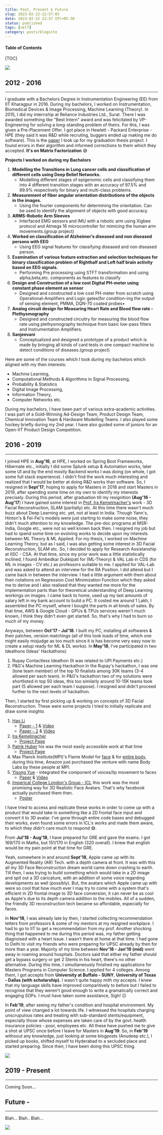 ```yaml
---
title: Past, Present & Future
slug: 2023-02-22-22:57:03
date: 2023-02-22 22:57 UTC+05:30
status: published
tags: [self]
category: posts/blogsite
---
```


<h4>Table of Contents</h4>
[TOC]


![](/images/luffy.jpg)

## 2012 - 2016
---

I graduate with a Bachelors Degree in Instrumentation Engineering (EE) from IIT Kharagpur in 2016. During my bachelors, I worked on Instrumentation, Biomedical Devices & Image Processing, Machine Learning (Theory).
In 2015, I did my internship at Reliance Industries Ltd., Surat. There I was awarded something like "Best Intern" award and was felicitated by VP-Engineering for solving a long-standing problem of theirs. For this, I was given a Pre-Placement Offer. I got place in Hewlett - Packard Enterprise - HPE (they said it was R&D while recruting, buggers ended up making me do software).  This is the [paper](https://ieeexplore.ieee.org/document/6891337) I took up for my graduation thesis project. I found errors in their algorithm and informed corrections to them which they accepted. **It's on Matrix Factorization** 😅

**Projects I worked on during my Bachelors**

1. **Modelling the Transitions in Lung cancer cells and classification of different cells using Deep Belief Networks.**
	- Modelling different stages of epigenomic cells and classifying them into 4 different transition stages with an accuracy of 97.5% and 89.9% respectively for binary and multi-class problems.
2. **Measurement of fiber angular orientation distributions of the objects in the images.**
	- Using the fourier components for determining the orientation. Can be used to identify the alignment of objects with good accuracy.
3. **ARMS-Robotic Arm Sleeves**
	- Interfaced EMG sensors and IMU with a robotic arm using Xigbee protocol and Atmega 16 microcontroller for mimicing the human arm movements.(group project)
4. **Worked on classification of Alzheimer’s diseased and non diseased persons with EEG**
	- Using EEG signal features for classifying diseased and non diseased person.
5. **Examination of various feature extraction and selection techniques for binary classification problem of Righthalf and Left half brain activity based on EEG signals.**
	- Performing Pre processing using STFT transformation and using alpha,beta,etc. components as features to classify
6. **Design and Construction of a low cost Digital PH-meter using constant phase element as sensor**
	- Designed and constructed a low cost PH-meter from scratch using Operational-Amplifiers and Logic gates(for condition-ing the output of sensing element, PMMA, DQN-70 coated probes• 
7. **Analog circuit design for Measuring Heart Rate and Blood flow rate - Plethysmography**
	- Designed and constructed circuitry for measuring the blood flow rate using plethysmography technique from basic low-pass filters and Instrumentation Amplifiers.
8. **Sanjeevani**
	- Conceptualized and designed a prototype of a product which is made by bringing all kinds of card tests in one compact machine to detect conditions of diseases.(group project)

Here are some of the courses which I took during my bachelors which aligned with my then interests: 

- Machine Learning, 
- Computational Methods & Algorithms in Signal Processing, 
- Probability & Statistics
- Digital Image Processing, 
- Information Theory, 
- Computer Networks etc.

During my bachelors, I have been part of various extra-academic activities. I was part of a Gold-Winning Ad-Design Team, Product Design Team, Chemical Innovation Team & Hardware Modelling Teams. I also played some hockey briefly during my 2nd year. I have also guided some of juniors for an Open-IIT Product Design Competition. 


## 2016 - 2019
---

I joined HPE in **Aug'16**, at HPE, I worked on Spring Boot Frameworks, Hibernate etc., initially I did some Splunk setup &  Automation works, later some UI and by the end mostly Backend works I was doing (on whole, I got some full stack experience). I didn't find the work much interesting and realized that I would be better at doing R&D works than software. So, I resigned in **Sept'17**, hoping to apply for Masters in 2018 and start Masters in 2019, after spending some time on my own to identify my interests precisely. During this period, after graduation till my resignition **(Aug'16 - Aug'17**) I have gained some interest in [Prof. Ira Kemelmacher's](https://www.irakemelmacher.com/) work - 3D Facial Reconstruction, SLAM (partially) etc.
At this time there wasn't much buzz about Deep Learning etc. yet, not at least in India. Though Yann's, Hinton's & Fei-Fei's models were just starting to make some noise, they didn't much attention to my knowledge. The pre-doc programs at MSR-India, Google etc., were not so well known back then. I resigned my job but had to spend some time on evolving works to decide upon my interests between ML Theory & ML Applied. For my thesis, I worked on Machine Learning Theory, but as I said, I was also getting some interest in 3D Facial Reconstruction, SLAM etc. So, I decided to apply for Research Assistanship at IISC - CSA. At that time, since my prior work was a little statistically inclined, I found Ambedkar Dukkipati for (ML-Theory) & VAL Lab in CDS (for ML in images - CV etc.) as professors suitable to me. I applied for VAL-Lab and was asked to attend an interview for the RA Position. I did attend but I came back in between the interview. I had a little argument with them about their notations on Regression Cost Minimization Function which they asked me to derive and I also realised that they wanted me more for the implementation parts than for theoretical understanding of Deep Learning workings on images. I came back to home, used up my last amounts of salary left in my bank account to build a PC. It costed me around 1 Lakh, I assembled the PC myself, where I bought the parts in all kinds of sales. By that time, AWS & Google Cloud - GPUs & TPUs services weren't much known, I think they didn't even get started. So, that's why I had to burn so much of my money. 

Anyways, between **Oct'17 - Jul'18**. I built my PC, installing all softwares & their patches, version matchings (all of this took loads of time, which one might easily misjudge as too much since it is has become very easy now to create a setup ready for ML & DL works). 
In **May'18**,  I've participated in two Ideathons (Ideas' Hackathons) 
1. Rupay Contactless Ideathon (It was related to UPI Payments etc.)
2. P&G's Machine Learning Hackathon
In the Rupay's hackathon, I was one (lone team member) of the top 10 finalists among 30K teams (3-4 allowed per each team). 
In P&G's hackathon two of my solutions were shortlisted in top 50 ideas, this too similarly around 10-15K teams took part (5 allowed per each team I suppose). I resigned and didn't proceed further to the next levels of hackathon.

Then, I started by first picking up & working on concepts of 3D Facial Reconstruction. 
These were some projects I tried to initially replicate and draw some insights 

1. [Hao Li](https://www.hao-li.com/Hao_Li/Hao_Li_-_publications.html)
	- [Paper - 1](http://arxiv.org/pdf/1612.00523v1.pdf) & [Video](https://www.youtube.com/watch?v=qX8AIRsFmTA)
	- [Paper - 2](http://www.hao-li.com/publications/papers/siggraphAsia2017ADFSIFRTR.pdf) & [Video](https://www.youtube.com/watch?v=dERjpAaoNjk)
2. [Ira Kemelmacher](https://www.irakemelmacher.com/research)
	- [Project Page](https://www.google.com/url?q=https%3A%2F%2Fgrail.cs.washington.edu%2Fprojects%2FAudioToObama%2F&sa=D&sntz=1&usg=AOvVaw3wKphmADwZ_WeCvS9do85c)
3. [Patrik Huber](https://www.patrikhuber.ch/) his was the most easily accessible work at that time
	- [Project Page](https://www.4dface.io/)
4. Max Planck Institute(MPI)'s Flame Model for [face](https://flame.is.tue.mpg.de/) & for [entire body](https://smpl-x.is.tue.mpg.de/), during this time, Amazon just purchased the venture with name Body Labs by these people at MPI.
5. [Yisong Yue](http://www.yisongyue.com/research.php) - integrated the component of voices/lip movement to faces
	- [Paper](http://projects.yisongyue.com/visual_speech/) & [Video](https://www.youtube.com/watch?v=9zL7qejW9fE)
6. [Imperical College London's Group - ICL](https://alexlattas.com/) this work was the most promising way for 3D Realistic Face Avatars. That's why facebook actually purchased them then. 
	- [Poster](https://www.ucl.ac.uk/junior-geometry/Geo-ML-Health/poster/Alexandros-Lattas-Poster.pdf) 

I have tried to access and replicate these works in order to come up with a product that would take in something like a 2D frontal face input and convert it to 3D avatar. I've gone through entire code bases and debugged their works, even found some errors in ICL's works and made them aware, to which they didn't care much to respond 😅.

From **Jul'18 - Aug'18**, I have prepared for GRE and gave the exams. I got 169/170 in Maths, but 151/170 in English (320 overall). I knew that english would be my pain point at that time for GRE. 

Yeah, somewhere in and around **Sept'18**, Apple came up with its Augmented Reality (AR) Tech. with a depth camera at front. It was with this all my 3D Face Reconstruction dream world came down crashing to earth. Till then, I was trying to build something which would take in a 2D image and spit out a 3D caricature, with an addition of some voice regarding developments as well (possibly). But, the avatars which Apple came up with were so cool that how much ever I may try to come with a system that's efficient in 2D frontal image to 3D face conversion, it can never be as cool as Apple's due to its depth camera addition to the mobiles. All of a sudden, the friendly 3D reconstruction tech became so affordable, especially for faces.

In **Nov'18**, I was already late by then, I started collecting recommendation letters from professors & some of my mentors at my resigned workplace. I had to go to IIT to get a recommendation from my prof. Another shocking thing that happened to me during this period was, my father getting diagnoised with a heart issue. I wasn't there at home at that time. I had gone to Delhi to visit my friends who were preparing for UPSC already by then for more than a year. Majority of my time between **Nov'18 - Jan'19 (mid)** went away in roaming around hospitals. Doctors said that either my father should get a bypass surgery or get 2 Stents in his heart, there's no other alternative. During this time, I simultaneously finished my applications for Masters Programs in Computer Science. I applied for 4 colleges. Among them, I got accepts from **University at Buffalo - SUNY**,  **University of Texas - Dallas (with scholarship).** I wasn't quite happy mith my accepts. I knew that my language skills have improved comparitively to before but I failed to recognise that they weren't good enough to write a gramatically correct and engaging SOPs. I must have taken some assistance, Sigh! 😕

In **Feb'19**, after seeing my father's condition and hospital environment. My point of view changed a lot towards life. I witnessed the hospitals charging unscrupulous rates and treating with sub-standard stents/equipment, especially those whose expenses are taken care of by the govt. health insurance policies - poor, employees etc. All these have pushed me to give a shot at UPSC once before I leave for Masters in **Aug'19**. So, in **Feb'19** withoout any knowledge, just looking at some blogposts (Anudeep etc.), I picked up books, shifted myself to Hyderabad to a secluded place and started preparing. 
Since then, I have been doing this UPSC thing. 

![](/images/tenor.gif)

## 2019 - Present
---

Coming Soon...


## Future - 
---
Blah... Blah.. Blah...

![](/images/robin%20&%20luffy.png)

